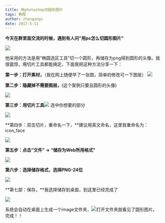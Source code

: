 ```yaml
---
title: 用photoshop切圆形图片
tags: 教程
author: zhangangs
date: 2017-5-11
---
```

**今天在群里面交流的时候，遇到有人问"用ps怎么切圆形图片"**

![](http://ys-j.ys168.com/615879135/lMmbpyu326N33637SMNW/5-11-01.png)

他采用的方法是用“椭圆选区工具”切一个圆形，再储存为png得到圆形的头像。我很震惊，用切片工具都能搞定，下面我把这种方法分享一下：

**第一步：打开素材，**（我在网上随便早了一张图，简单的修改可一下图层）
![](http://ys-j.ys168.com/615879135/lMmbpyu326N33637SMO5/5-11-02.png)

**第二步：隐藏掉不需要图层，**(这个案例只要且圆形的头像)

![](http://ys-j.ys168.com/615879135/lMmbpyu326N33637SMO6/5-11-03.png)

**第三步：用切片工具**![](http://ys-j.ys168.com/615879136/p465L25553TQN5lMmbpy/5-11-04.png) 选中你想要的部分

![](http://ys-j.ys168.com/615879136/p465L25553TQN6lMmbpy/5-11-05.png)

**第四步：双击切片，重命名一下，**建议用英文命名，这里我重命名为：icon_face 

![](http://ys-j.ys168.com/615879136/p465L25553TQNHlMmbpy/5-11-06.png)

**第五步：点击“文件” -> “储存为Web所用格式”**

![](http://ys-j.ys168.com/615879136/p465L25553TQNIlMmbpy/5-11-07.png)

**第六步：选择储存格式，选择PNG-24位**

![](http://ys-j.ys168.com/615879136/p465L25553TQNJlMmbpy/5-11-08.png)

**第七部：保存，**我选择储存到桌面，到这里已经完成了

![](http://ys-j.ys168.com/615879136/p465L25553TQNKlMmbpy/5-11-09.png)

系统会自动在桌面上生成一个image文件夹，![](http://ys-j.ys168.com/615879136/p465L25553TQNLlMmbpy/5-11-10.png)打开文件夹就看见了圆形图片。完成！！